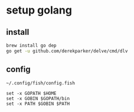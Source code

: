 # setup golang

## install

```sh
brew install go dep
go get -u github.com/derekparker/delve/cmd/dlv
```

## config

`~/.config/fish/config.fish`

```fish:config.fish
set -x GOPATH $HOME
set -x GOBIN $GOPATH/bin
set -x PATH $GOBIN $PATH
```
